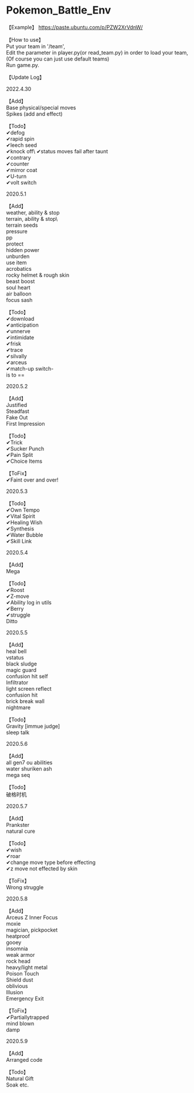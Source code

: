 # Pokemon_Battle_Env

【Example】
https://paste.ubuntu.com/p/PZW2XrVdnW/

【How to use】\
Put your team in '/team',\
Edit the parameter in player.py(or read_team.py) in order to load your team,\
(Of course you can just use default teams)\
Run game.py.

【Update Log】

2022.4.30

【Add】\
Base physical/special moves\
Spikes (add and effect)

【Todo】\
✔defog \
✔rapid spin\
✔leech seed\
✔knock off\ 
✔status moves fail after taunt\
✔contrary\
✔counter\
✔mirror coat\
✔U-turn\
✔volt switch

2020.5.1

【Add】\
weather, ability & stop\
terrain, ability & stop\    
terrain seeds\
pressure\
pp\
protect\
hidden power\
unburden\
use item\
acrobatics\
rocky helmet & rough skin\
beast boost\
soul heart\
air balloon \
focus sash

【Todo】\
✔download \
✔anticipation\
✔unnerve\
✔intimidate\
✔frisk\
✔trace\
✔silvally\
✔arceus\
✔match-up switch-\
is to ==

2020.5.2

【Add】\
Justified\
Steadfast\
Fake Out\
First Impression

【Todo】\
✔Trick\
✔Sucker Punch\
✔Pain Split\
✔Choice Items

【ToFix】\
✔Faint over and over!

2020.5.3

【Todo】\
✔Own Tempo\
✔Vital Spirit\
✔Healing Wish\
✔Synthesis\
✔Water Bubble\
✔Skill Link

2020.5.4

【Add】\
Mega

【Todo】\
✔Roost\
✔Z-move\
✔Ability log in utils\
✔Berry\
✔struggle\
Ditto

2020.5.5

【Add】\
heal bell\
vstatus\
black sludge\
magic guard\
confusion hit self\
Infiltrator\
light screen reflect\
confusion hit\
brick break wall\
nightmare

【Todo】\
Gravity [immue judge]\
sleep talk


2020.5.6

【Add】\
all gen7 ou abilities\
water shuriken ash\
mega seq

【Todo】\
破格时机

2020.5.7

【Add】\
Prankster\
natural cure

【Todo】\
✔wish\
✔roar\
✔change move type before effecting\
✔z move not effected by skin

【ToFix】\
Wrong struggle


2020.5.8

【Add】\
Arceus Z
Inner Focus\
moxie\
magician, pickpocket\
heatproof\
gooey\
insomnia\
weak armor\
rock head\
heavy/light metal\
Poison Touch\
Shield dust\
oblivious\
Illusion\
Emergency Exit

【ToFix】\
✔Partiallytrapped\
mind blown\
damp

2020.5.9

【Add】\
Arranged code

【Todo】\
Natural Gift\
Soak etc.
